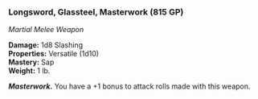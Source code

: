 ### Longsword, Glassteel, Masterwork (815 GP)
*Martial Melee Weapon*  

**Damage:** 1d8 Slashing  
**Properties:** Versatile (1d10)  
**Mastery:** Sap  
**Weight:** 1 lb.

***Masterwork.*** You have a +1 bonus to attack rolls made with this weapon.